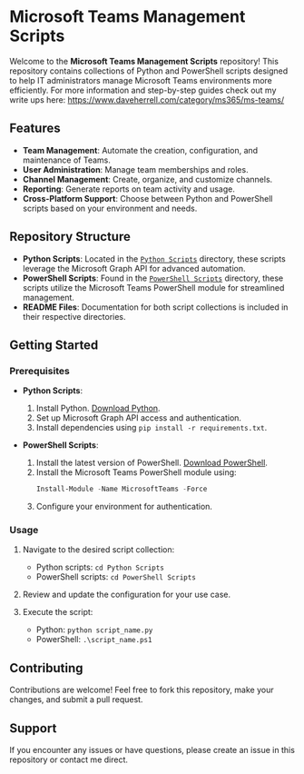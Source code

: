 # Microsoft Teams Management Scripts

Welcome to the **Microsoft Teams Management Scripts** repository! This repository contains collections of Python and PowerShell scripts designed to help IT administrators manage Microsoft Teams environments more efficiently.  For more information and step-by-step guides check out my write ups here: https://www.daveherrell.com/category/ms365/ms-teams/

## Features

- **Team Management**: Automate the creation, configuration, and maintenance of Teams.
- **User Administration**: Manage team memberships and roles.
- **Channel Management**: Create, organize, and customize channels.
- **Reporting**: Generate reports on team activity and usage.
- **Cross-Platform Support**: Choose between Python and PowerShell scripts based on your environment and needs.

## Repository Structure

- **Python Scripts**: Located in the [`Python Scripts`](./Python%20Scripts) directory, these scripts leverage the Microsoft Graph API for advanced automation.
- **PowerShell Scripts**: Found in the [`PowerShell Scripts`](./PowerShell%20Scripts) directory, these scripts utilize the Microsoft Teams PowerShell module for streamlined management.
- **README Files**: Documentation for both script collections is included in their respective directories.

## Getting Started

### Prerequisites

- **Python Scripts**:
  1. Install Python. [Download Python](https://www.python.org/downloads/).
  2. Set up Microsoft Graph API access and authentication.
  3. Install dependencies using `pip install -r requirements.txt`.

- **PowerShell Scripts**:
  1. Install the latest version of PowerShell. [Download PowerShell](https://learn.microsoft.com/en-us/powershell/).
  2. Install the Microsoft Teams PowerShell module using:
     ```powershell
     Install-Module -Name MicrosoftTeams -Force
     ```
  3. Configure your environment for authentication.

### Usage

1. Navigate to the desired script collection:
   - Python scripts: `cd Python Scripts`
   - PowerShell scripts: `cd PowerShell Scripts`

2. Review and update the configuration for your use case.

3. Execute the script:
   - Python: `python script_name.py`
   - PowerShell: `.\script_name.ps1`

## Contributing

Contributions are welcome! Feel free to fork this repository, make your changes, and submit a pull request.


## Support

If you encounter any issues or have questions, please create an issue in this repository or contact me direct.
